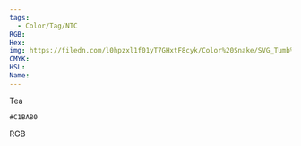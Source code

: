 ```yaml
---
tags:
  - Color/Tag/NTC
RGB:
Hex:
img: https://filedn.com/l0hpzxl1f01yT7GHxtF8cyk/Color%20Snake/SVG_Tumb%20Mass%20No%20Name/C1BAB0.svg
CMYK:
HSL:
Name:
---
```

Tea
```palette
#C1BAB0
```
RGB
